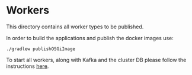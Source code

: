 # Workers

This directory contains all worker types to be published.

In order to build the applications and publish the docker images use:

```shell
./gradlew publishOSGiImage
```

To start all workers, along with Kafka and the cluster DB please follow the instructions
[here](https://github.com/corda/corda-runtime-os/wiki/Local-development-with-Kubernetes).
